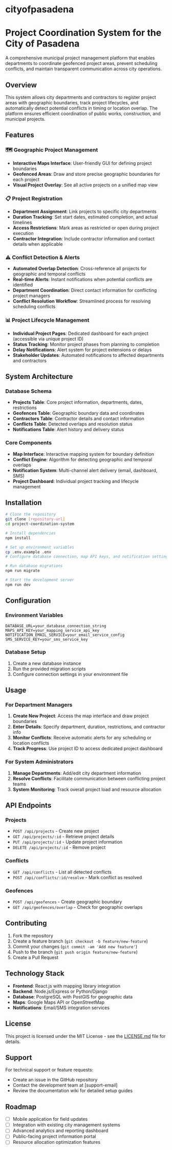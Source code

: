 # cityofpasadena
# Project Coordination System for the City of Pasadena 

A comprehensive municipal project management platform that enables departments to coordinate geofenced project areas, prevent scheduling conflicts, and maintain transparent communication across city operations.

## Overview

This system allows city departments and contractors to register project areas with geographic boundaries, track project lifecycles, and automatically detect potential conflicts in timing or location overlap. The platform ensures efficient coordination of public works, construction, and municipal projects.

## Features

### 🗺️ Geographic Project Management
- **Interactive Maps Interface**: User-friendly GUI for defining project boundaries
- **Geofenced Areas**: Draw and store precise geographic boundaries for each project
- **Visual Project Overlay**: See all active projects on a unified map view

### 📋 Project Registration
- **Department Assignment**: Link projects to specific city departments
- **Duration Tracking**: Set start dates, estimated completion, and actual timelines
- **Access Restrictions**: Mark areas as restricted or open during project execution
- **Contractor Integration**: Include contractor information and contact details when applicable

### ⚠️ Conflict Detection & Alerts
- **Automated Overlap Detection**: Cross-reference all projects for geographic and temporal conflicts
- **Real-time Alerts**: Instant notifications when potential conflicts are identified
- **Department Coordination**: Direct contact information for conflicting project managers
- **Conflict Resolution Workflow**: Streamlined process for resolving scheduling conflicts

### 📊 Project Lifecycle Management
- **Individual Project Pages**: Dedicated dashboard for each project (accessible via unique project ID)
- **Status Tracking**: Monitor project phases from planning to completion
- **Delay Notifications**: Alert system for project extensions or delays
- **Stakeholder Updates**: Automated notifications to affected departments and contractors

## System Architecture

### Database Schema
- **Projects Table**: Core project information, departments, dates, restrictions
- **Geofences Table**: Geographic boundary data and coordinates
- **Contractors Table**: Contractor details and contact information
- **Conflicts Table**: Detected overlaps and resolution status
- **Notifications Table**: Alert history and delivery status

### Core Components
- **Map Interface**: Interactive mapping system for boundary definition
- **Conflict Engine**: Algorithm for detecting geographic and temporal overlaps
- **Notification System**: Multi-channel alert delivery (email, dashboard, SMS)
- **Project Dashboard**: Individual project tracking and lifecycle management

## Installation

```bash
# Clone the repository
git clone [repository-url]
cd project-coordination-system

# Install dependencies
npm install

# Set up environment variables
cp .env.example .env
# Configure database connection, map API keys, and notification settings

# Run database migrations
npm run migrate

# Start the development server
npm run dev
```

## Configuration

### Environment Variables
```env
DATABASE_URL=your_database_connection_string
MAPS_API_KEY=your_mapping_service_api_key
NOTIFICATION_EMAIL_SERVICE=your_email_service_config
SMS_SERVICE_KEY=your_sms_service_key
```

### Database Setup
1. Create a new database instance
2. Run the provided migration scripts
3. Configure connection settings in your environment file

## Usage

### For Department Managers
1. **Create New Project**: Access the map interface and draw project boundaries
2. **Enter Details**: Specify department, duration, restrictions, and contractor info
3. **Monitor Conflicts**: Receive automatic alerts for any scheduling or location conflicts
4. **Track Progress**: Use project ID to access dedicated project dashboard

### For System Administrators
1. **Manage Departments**: Add/edit city department information
2. **Resolve Conflicts**: Facilitate communication between conflicting project teams
3. **System Monitoring**: Track overall project load and resource allocation

## API Endpoints

### Projects
- `POST /api/projects` - Create new project
- `GET /api/projects/:id` - Retrieve project details
- `PUT /api/projects/:id` - Update project information
- `DELETE /api/projects/:id` - Remove project

### Conflicts
- `GET /api/conflicts` - List all detected conflicts
- `POST /api/conflicts/:id/resolve` - Mark conflict as resolved

### Geofences
- `POST /api/geofences` - Create geographic boundary
- `GET /api/geofences/overlap` - Check for geographic overlaps

## Contributing

1. Fork the repository
2. Create a feature branch (`git checkout -b feature/new-feature`)
3. Commit your changes (`git commit -am 'Add new feature'`)
4. Push to the branch (`git push origin feature/new-feature`)
5. Create a Pull Request

## Technology Stack

- **Frontend**: React.js with mapping library integration
- **Backend**: Node.js/Express or Python/Django
- **Database**: PostgreSQL with PostGIS for geographic data
- **Maps**: Google Maps API or OpenStreetMap
- **Notifications**: Email/SMS integration services

## License

This project is licensed under the MIT License - see the [LICENSE.md](LICENSE.md) file for details.

## Support

For technical support or feature requests:
- Create an issue in the GitHub repository
- Contact the development team at [support-email]
- Review the documentation wiki for detailed setup guides

## Roadmap

- [ ] Mobile application for field updates
- [ ] Integration with existing city management systems
- [ ] Advanced analytics and reporting dashboard
- [ ] Public-facing project information portal
- [ ] Resource allocation optimization features
